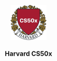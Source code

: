 <p align="center">
  <a href="https://github.com/marcoshsq/CS50x">
    <img src="https://github.com/marcoshsq/CS50x/blob/main/HarvardCS50xIcon.png" alt="Developer Roadmap" width="120" height="">
  </a>
</p>
  <h2 align="center">Harvard CS50x</h2>
</div>

